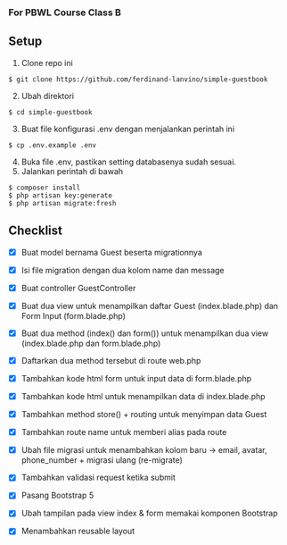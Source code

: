### For PBWL Course Class B

## Setup
1. Clone repo ini
```
$ git clone https://github.com/ferdinand-lanvino/simple-guestbook
```
2. Ubah direktori
```
$ cd simple-guestbook
```
3. Buat file konfigurasi .env dengan menjalankan perintah ini
```
$ cp .env.example .env
```
4. Buka file .env, pastikan setting databasenya sudah sesuai.
5. Jalankan perintah di bawah
```
$ composer install
$ php artisan key:generate
$ php artisan migrate:fresh
```

## Checklist

- [X] Buat model bernama Guest beserta migrationnya
- [X] Isi file migration dengan dua kolom name dan message
- [X] Buat controller GuestController
- [X] Buat dua view untuk menampilkan daftar Guest (index.blade.php) dan Form Input (form.blade.php)
- [X] Buat dua method (index() dan form()) untuk menampilkan dua view (index.blade.php dan form.blade.php)
- [X] Daftarkan dua method tersebut di route web.php
- [X] Tambahkan kode html form untuk input data di form.blade.php
- [X] Tambahkan kode html untuk menampilkan data di index.blade.php
- [X] Tambahkan method store() + routing untuk menyimpan data Guest
- [X] Tambahkan route name untuk memberi alias pada route
- [X] Ubah file migrasi untuk menambahkan kolom baru -> email, avatar, phone_number + migrasi ulang (re-migrate)
- [X] Tambahkan validasi request ketika submit
- [X] Pasang Bootstrap 5
- [X] Ubah tampilan pada view index & form memakai komponen Bootstrap
- [X] Menambahkan reusable layout
  

